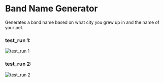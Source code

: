 # Band Name Generator

Generates a band name based on what city you grew up in and the name of your pet.

### test_run 1:
![test_run 1](https://user-images.githubusercontent.com/54639928/185296285-bda6a02c-0a1e-4a9c-8a36-442f386387f7.png)

### test_run 2:
![test_run 2](https://user-images.githubusercontent.com/54639928/185296303-f9071599-d7ce-4aee-a7f5-1b056626d21f.png)
